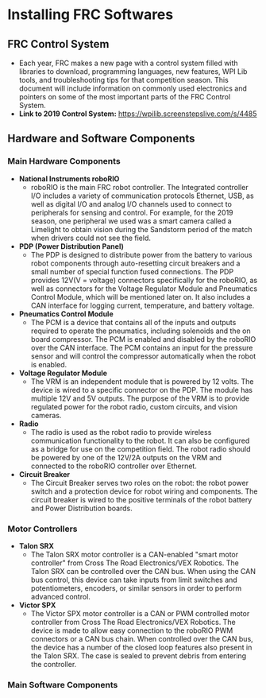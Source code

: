 # Installing FRC Softwares
## FRC Control System
* Each year, FRC makes a new page with a control system filled with libraries to download, programming languages, 
new features, WPI Lib tools, and troubleshooting tips for that competition season. This document will include information on 
commonly used electronics and pointers on some of the most important parts of the FRC Control System.
* **Link to 2019 Control System:** 
https://wpilib.screenstepslive.com/s/4485

## Hardware and Software Components
### **Main Hardware Components**
* **National Instruments roboRIO**
  - roboRIO is the main FRC robot controller. The Integrated controller I/O includes a variety of communication protocols Ethernet, USB, as       well as digital I/O and analog I/O channels used to connect to peripherals for sensing and control. For example, for the 2019 season, one     peripheral we used was a smart camera called a Limelight to obtain vision during the Sandstorm period of the match when drivers could not 
    see the field.
* **PDP (Power Distribution Panel)**
  - The PDP is designed to distribute power from the battery to various robot components through auto-resetting circuit breakers and a small     number of special function fused connections. The PDP provides 12V(V = voltage) connectors specifically for the roboRIO, as well as           connectors for the Voltage Regulator Module and Pneumatics Control Module, which will be mentioned later on. It also includes a CAN           interface for logging current, temperature, and battery voltage.
* **Pneumatics Control Module**
  - The PCM is a device that contains all of the inputs and outputs required to operate the pneumatics, including solenoids and the on board     compressor. The PCM is enabled and disabled by the roboRIO over the CAN interface. The PCM contains an input for the pressure sensor         and will control the compressor automatically when the robot is enabled.
* **Voltage Regulator Module**
  - The VRM is an independent module that is powered by 12 volts. The device is wired to a specific connector on the PDP. The module has         multiple 12V and 5V outputs. The purpose of the VRM is to provide regulated power for the robot radio, custom circuits, and                   vision cameras.
* **Radio**
  - The radio is used as the robot radio to provide wireless communication functionality to the robot. It can also be configured as a bridge     for use on the competition field. The robot radio should be powered by one of the 12V/2A outputs on the VRM and connected to the roboRIO     controller over Ethernet.
* **Circuit Breaker**
  - The Circuit Breaker serves two roles on the robot: the robot power switch and a protection device for robot wiring and components. The       circuit breaker is wired to the positive terminals of the robot battery and Power Distribution boards.
### Motor Controllers
* **Talon SRX**
  - The Talon SRX motor controller is a CAN-enabled "smart motor controller" from Cross The Road Electronics/VEX Robotics. The Talon SRX can     be controlled over the CAN bus. When using the CAN bus control, this device can take inputs from limit switches and potentiometers,           encoders, or similar sensors in order to perform advanced control.
* **Victor SPX**
  - The Victor SPX motor controller is a CAN or PWM controlled motor controller from Cross The Road Electronics/VEX Robotics. The device is       made to allow easy connection to the roboRIO PWM connectors or a CAN bus chain. When controlled over the CAN bus, the device has a number     of the closed loop features also present in the Talon SRX. The case is sealed to prevent debris from entering the controller.
  
### Main Software Components
 



